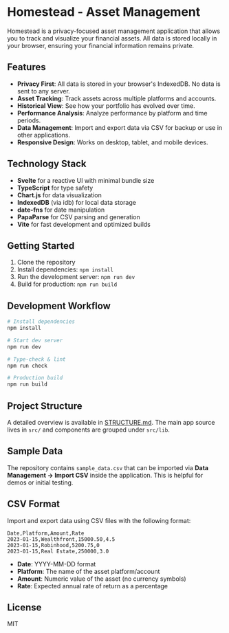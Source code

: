 # Homestead - Asset Management

Homestead is a privacy-focused asset management application that allows you to track and visualize your financial assets. All data is stored locally in your browser, ensuring your financial information remains private.

## Features

- **Privacy First**: All data is stored in your browser's IndexedDB. No data is sent to any server.
- **Asset Tracking**: Track assets across multiple platforms and accounts.
- **Historical View**: See how your portfolio has evolved over time.
- **Performance Analysis**: Analyze performance by platform and time periods.
- **Data Management**: Import and export data via CSV for backup or use in other applications.
- **Responsive Design**: Works on desktop, tablet, and mobile devices.

## Technology Stack

- **Svelte** for a reactive UI with minimal bundle size
- **TypeScript** for type safety
- **Chart.js** for data visualization
- **IndexedDB** (via idb) for local data storage
- **date-fns** for date manipulation
- **PapaParse** for CSV parsing and generation
- **Vite** for fast development and optimized builds

## Getting Started

1. Clone the repository
2. Install dependencies: `npm install`
3. Run the development server: `npm run dev`
4. Build for production: `npm run build`

## Development Workflow

```bash
# Install dependencies
npm install

# Start dev server
npm run dev

# Type‑check & lint
npm run check

# Production build
npm run build
```

## Project Structure

A detailed overview is available in [STRUCTURE.md](STRUCTURE.md).  The main app source lives in `src/` and components are grouped under `src/lib`.

## Sample Data

The repository contains `sample_data.csv` that can be imported via **Data Management → Import CSV** inside the application.  This is helpful for demos or initial testing.

## CSV Format

Import and export data using CSV files with the following format:

```csv
Date,Platform,Amount,Rate
2023-01-15,Wealthfront,15000.50,4.5
2023-01-15,Robinhood,5200.75,0
2023-01-15,Real Estate,250000,3.0
```

- **Date**: YYYY-MM-DD format
- **Platform**: The name of the asset platform/account
- **Amount**: Numeric value of the asset (no currency symbols)
- **Rate**: Expected annual rate of return as a percentage

## License

MIT